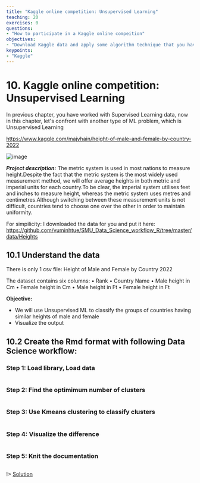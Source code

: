 ```yaml
---
title: "Kaggle online competition: Unsupervised Learning"
teaching: 20
exercises: 0
questions:
- "How to participate in a Kaggle online compeition"
objectives:
- "Download Kaggle data and apply some algorithm technique that you have learnt to solve the actual data"
keypoints:
- "Kaggle"
---
```

# 10. Kaggle online competition: Unsupervised Learning

In previous chapter, you have worked with Supervised Learning data, now in this chapter, let's confront with another type of ML problem, which is Unsupervised Learning

https://www.kaggle.com/majyhain/height-of-male-and-female-by-country-2022

![image](https://user-images.githubusercontent.com/43855029/156072300-db4c4630-6653-4fea-9fed-76925011b855.png)

_**Project description:**_
The metric system is used in most nations to measure height.Despite the fact that the metric system is the most widely used measurement method, we will offer average heights in both metric and imperial units for each country.To be clear, the imperial system utilises feet and inches to measure height, whereas the metric system uses metres and centimetres.Although switching between these measurement units is not difficult, countries tend to choose one over the other in order to maintain uniformity.


For simpilicity: I downloaded the data for you and put it here:
https://github.com/vuminhtue/SMU_Data_Science_workflow_R/tree/master/data/Heights


## 10.1 Understand the data

There is only 1 csv file: Height of Male and Female by Country 2022

The dataset contains six columns:
• Rank
• Country Name
• Male height in Cm
• Female height in Cm
• Male height in Ft
• Female height in Ft


**Objective:**
- We will use Unsupervised ML to classify the groups of countries having similar heights of male and female
- Visualize the output

## 10.2 Create the Rmd format with following Data Science workflow:

### Step 1: Load library, Load data

```r

```

### Step 2: Find the optimimum number of clusters

```r

```

### Step 3: Use Kmeans clustering to classify clusters

```r

```

### Step 4: Visualize the difference

```r

```

### Step 5: Knit the documentation

```r

```

!> [Solution](https://raw.githubusercontent.com/vuminhtue/SMU_Data_Science_workflow_R/master/files/Heights/Kmeans.Rmd)
